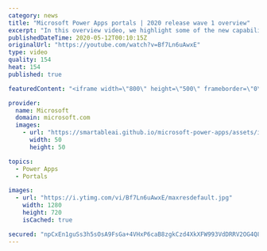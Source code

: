 ```yaml
---
category: news
title: "Microsoft Power Apps portals | 2020 release wave 1 overview"
excerpt: "In this overview video, we highlight some of the new capabilities included in the latest update to Microsoft Power Apps portals.     Here are the capabilities covered:   •    Power BI integration, so you can quickly add Power BI reports, tables, and dashboards to your portals without coding.  •    Themes"
publishedDateTime: 2020-05-12T00:10:15Z
originalUrl: "https://youtube.com/watch?v=Bf7Ln6uAwxE"
type: video
quality: 154
heat: 154
published: true

featuredContent: "<iframe width=\"800\" height=\"500\" frameborder=\"0\" src=\"https://www.youtube.com/embed/Bf7Ln6uAwxE\" allow=\"accelerometer; autoplay; encrypted-media; gyroscope; picture-in-picture\" allowfullscreen></iframe>"

provider:
  name: Microsoft
  domain: microsoft.com
  images:
    - url: "https://smartableai.github.io/microsoft-power-apps/assets/images/organizations/microsoft.com-50x50.jpg"
      width: 50
      height: 50

topics:
  - Power Apps
  - Portals

images:
  - url: "https://i.ytimg.com/vi/Bf7Ln6uAwxE/maxresdefault.jpg"
    width: 1280
    height: 720
    isCached: true

secured: "npCxEn1guSs3h5sOsA9FsGa+4VHxP6caB8zgkCzd4XkXFW993VdDRRV2OG4Q82b4z6fBAn3jzFnINX/XLwlF8lGHXBLMxNBCPIh33DD6ao0PxTdYywJmF6tOojyApKDnrNNq2LcYmq7fjdrLD6KWwuIWt6ao9AEtawX0XELDnnBlKiPFAz88kjGiAOmt0C7D514zRkvnyWBAmeNGhnCAK/Gs4Rz3c0Ya0EuV8DhoWO4ddGjwvO2uSr58m2mzSRz7J9LL6kKa7YxruGDEvUnrhaIvCGdTtriERwQamMIm6neHU2p5NG3o96KH4NA7f05GFv+MHlPfCJZnnpgy0OZz0bS4ppfATYG6cpTSdX65UJd9iQrkT/DRckvo7N6MLA+xlPby3tQV7FTQi7VvSg7W709Gc5XQPkQUQdbUZxxWR16HjlY0xTJVh5RI86/adva8;XkU4CMVRxxjabrPpQVpVeA=="
---
```


